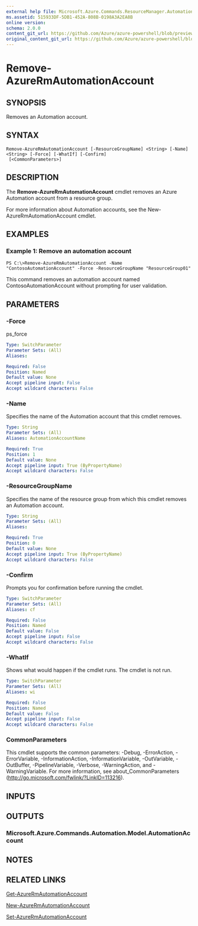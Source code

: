 ```yaml
---
external help file: Microsoft.Azure.Commands.ResourceManager.Automation.dll-Help.xml
ms.assetid: 515933DF-5DB1-452A-808B-0198A3A2EA8B
online version:
schema: 2.0.0
content_git_url: https://github.com/Azure/azure-powershell/blob/preview/src/ResourceManager/Automation/Commands.Automation/help/Remove-AzureRmAutomationAccount.md
original_content_git_url: https://github.com/Azure/azure-powershell/blob/preview/src/ResourceManager/Automation/Commands.Automation/help/Remove-AzureRmAutomationAccount.md
---
```


# Remove-AzureRmAutomationAccount

## SYNOPSIS
Removes an Automation account.

## SYNTAX

```
Remove-AzureRmAutomationAccount [-ResourceGroupName] <String> [-Name] <String> [-Force] [-WhatIf] [-Confirm]
 [<CommonParameters>]
```

## DESCRIPTION
The **Remove-AzureRmAutomationAccount** cmdlet removes an Azure Automation account from a resource group.

For more information about Automation accounts, see the New-AzureRmAutomationAccount cmdlet.

## EXAMPLES

### Example 1: Remove an automation account
```
PS C:\>Remove-AzureRmAutomationAccount -Name "ContosoAutomationAccount" -Force -ResourceGroupName "ResourceGroup01"
```

This command removes an automation account named ContosoAutomationAccount without prompting for user validation.

## PARAMETERS

### -Force
ps_force

```yaml
Type: SwitchParameter
Parameter Sets: (All)
Aliases: 

Required: False
Position: Named
Default value: None
Accept pipeline input: False
Accept wildcard characters: False
```

### -Name
Specifies the name of the Automation account that this cmdlet removes.

```yaml
Type: String
Parameter Sets: (All)
Aliases: AutomationAccountName

Required: True
Position: 1
Default value: None
Accept pipeline input: True (ByPropertyName)
Accept wildcard characters: False
```

### -ResourceGroupName
Specifies the name of the resource group from which this cmdlet removes an Automation account.

```yaml
Type: String
Parameter Sets: (All)
Aliases: 

Required: True
Position: 0
Default value: None
Accept pipeline input: True (ByPropertyName)
Accept wildcard characters: False
```

### -Confirm
Prompts you for confirmation before running the cmdlet.

```yaml
Type: SwitchParameter
Parameter Sets: (All)
Aliases: cf

Required: False
Position: Named
Default value: False
Accept pipeline input: False
Accept wildcard characters: False
```

### -WhatIf
Shows what would happen if the cmdlet runs.
The cmdlet is not run.

```yaml
Type: SwitchParameter
Parameter Sets: (All)
Aliases: wi

Required: False
Position: Named
Default value: False
Accept pipeline input: False
Accept wildcard characters: False
```

### CommonParameters
This cmdlet supports the common parameters: -Debug, -ErrorAction, -ErrorVariable, -InformationAction, -InformationVariable, -OutVariable, -OutBuffer, -PipelineVariable, -Verbose, -WarningAction, and -WarningVariable. For more information, see about_CommonParameters (http://go.microsoft.com/fwlink/?LinkID=113216).

## INPUTS

## OUTPUTS

### Microsoft.Azure.Commands.Automation.Model.AutomationAccount

## NOTES

## RELATED LINKS

[Get-AzureRmAutomationAccount](./Get-AzureRmAutomationAccount.md)

[New-AzureRmAutomationAccount](./New-AzureRmAutomationAccount.md)

[Set-AzureRmAutomationAccount](./Set-AzureRmAutomationAccount.md)


